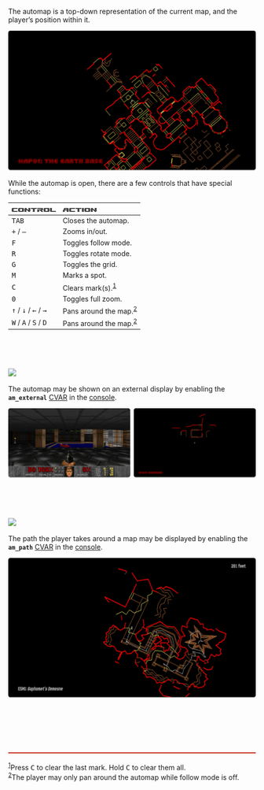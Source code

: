 The automap is a top-down representation of the current map, and the player’s position within it.

![](https://github.com/bradharding/www.doomretro.com/blob/master/wiki/automap1.png?raw=true)

While the automap is open, there are a few controls that have special functions:

![](https://github.com/bradharding/www.doomretro.com/blob/master/wiki/control.png?raw=true) | ![](https://github.com/bradharding/www.doomretro.com/blob/master/wiki/action.png?raw=true)
:--- | :---
<kbd>TAB</kbd>                                       | Closes the automap.
<kbd>+</kbd> / <kbd>&ndash;</kbd>                    | Zooms in/out.
<kbd>F</kbd>                                         | Toggles follow mode.
<kbd>R</kbd>                                         | Toggles rotate mode.
<kbd>G</kbd>                                         | Toggles the grid.
<kbd>M</kbd>                                         | Marks a spot.
<kbd>C</kbd>                                         | <a name="clearsmarks"></a>Clears mark(s).<sup>[1](#1)</sup>
<kbd>0</kbd>                                         | Toggles full zoom.
<kbd>&uarr;</kbd> / <kbd>&darr;</kbd> / <kbd>&larr;</kbd> / <kbd>&rarr;</kbd> | <a name="pans"></a>Pans around the map.<sup>[2](#2)</sup>
<kbd>W</kbd> / <kbd>A</kbd> / <kbd>S</kbd> / <kbd>D</kbd> | Pans around the map.<sup>[2](#2)</sup>

<br>
<br>
<br>

<a name="THE-EXTERNAL-AUTOMAP"></a>
![](https://github.com/bradharding/www.doomretro.com/blob/master/wiki/the-external-automap.png?raw=true)

The automap may be shown on an external display by enabling the <code><b>am_external</b></code> [CVAR](https://github.com/bradharding/doomretro/wiki/CONSOLE-VARIABLES) in the [console](https://github.com/bradharding/doomretro/wiki/THE-CONSOLE).

![](https://github.com/bradharding/www.doomretro.com/blob/master/wiki/automap2.png?raw=true)

<br>
<br>
<br>

<a name="THE-PLAYERS-PATH"></a>
![](https://github.com/bradharding/www.doomretro.com/blob/master/wiki/the-players-path.png?raw=true)

The path the player takes around a map may be displayed by enabling the <code><b>am_path</b></code> [CVAR](https://github.com/bradharding/doomretro/wiki/CONSOLE-VARIABLES) in the [console](https://github.com/bradharding/doomretro/wiki/THE-CONSOLE).

![](https://github.com/bradharding/www.doomretro.com/blob/master/wiki/automap3.png?raw=true)

<br>
<br>
<br>
<br>
 
![](https://github.com/bradharding/www.doomretro.com/blob/master/wiki/bigdivider.png?raw=true)

<a name="1"></a><sup>[1](#clearsmarks)</sup>Press <kbd>C</kbd> to clear the last mark. Hold <kbd>C</kbd> to clear them all.<br>
<a name="2"></a><sup>[2](#pans)</sup>The player may only pan around the automap while follow mode is off.